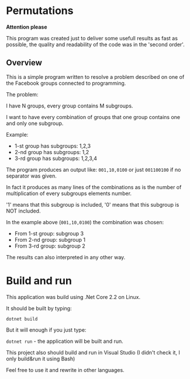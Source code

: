 # Permutations

**Attention please** 

This program was created just to deliver some usefull results as fast as possible, the quality and readability of the code was in the 'second order'. 

## Overview

This is a simple program written to resolve a problem described on one of the Facebook groups connected to programming.

The problem:

I have N groups, every group contains M subgroups. 

I want to have every combination of groups that one group contains one and only one subgroup.

Example: 
- 1-st group has subgroups: 1,2,3
- 2-nd group has subgroups: 1,2
- 3-rd group has subgroups: 1,2,3,4

The program produces an output like: `001,10,0100` or just `001100100` if no separator was given.

In fact it produces as many lines of the combinations as is the number of multiplication of every subgroups elements number.

'1' means that this subgroup is included, '0' means that this subgroup is NOT included.

In the example above (`001,10,0100`) the combination was chosen:
- From 1-st group: subgroup 3
- From 2-nd group: subgroup 1
- From 3-rd group: subgroup 2

The results can also interpreted in any other way.

# Build and run

This application was build using .Net Core 2.2 on Linux. 

It should be built by typing:

``` dotnet build ```

But it will enough if you just type:

``` dotnet run ``` - the application will be built and run.

This project also should build and run in Visual Studio (I didn't check it, I only build&run it using Bash)

Feel free to use it and rewrite in other languages.
